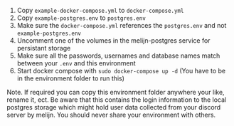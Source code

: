 1. Copy `example-docker-compose.yml` to `docker-compose.yml`
2. Copy `example-postgres.env` to `postgres.env`
3. Make sure the `docker-compose.yml` references the `postgres.env` and not `example-postgres.env`
4. Uncomment one of the volumes in the melijn-postgres service for persistant storage
5. Make sure all the passwords, usernames and database names match between your `.env` and this environment
6. Start docker compose with `sudo docker-compose up -d` (You have to be in the environment folder to run this)

Note. If required you can copy this environment folder anywhere your like, rename it, ect.
Be aware that this contains the login information to the local postgres storage which might hold user data collected from your discord server by melijn.
You should never share your environment with others.